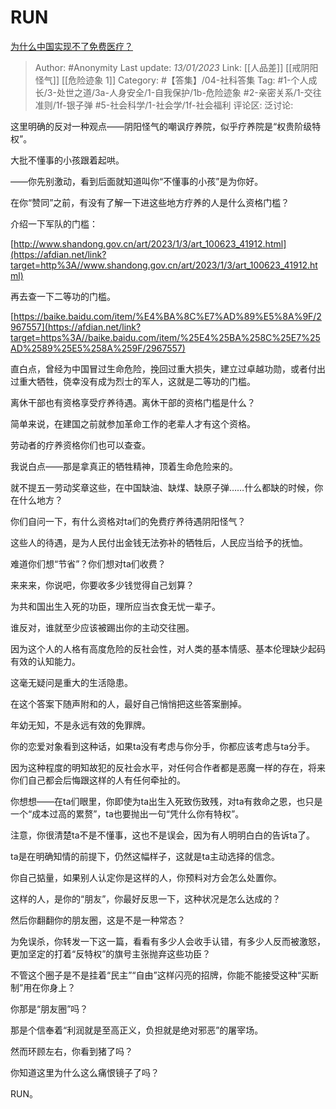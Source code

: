 # RUN
[为什么中国实现不了免费医疗？](https://afdian.net/p/83bf090e92d311eda48f5254001e7c00)

> Author: #Anonymity
> Last update: *13/01/2023*
> Link: [[人品差]] [[戒阴阳怪气]] [[危险迹象 1]]
> Category: #【答集】/04-社科答集
> Tag:   #1-个人成长/3-处世之道/3a-人身安全/1-自我保护/1b-危险迹象 #2-亲密关系/1-交往准则/1f-银子弹 #5-社会科学/1-社会学/1f-社会福利
> 评论区:
> 泛讨论:

这里明确的反对一种观点——阴阳怪气的嘲讽疗养院，似乎疗养院是“权贵阶级特权”。

大批不懂事的小孩跟着起哄。

——你先别激动，看到后面就知道叫你“不懂事的小孩”是为你好。

在你“赞同”之前，有没有了解一下进这些地方疗养的人是什么资格门槛？

介绍一下军队的门槛：

[http://www.shandong.gov.cn/art/2023/1/3/art_100623_41912.html](https://afdian.net/link?target=http%3A//www.shandong.gov.cn/art/2023/1/3/art_100623_41912.html)

再去查一下二等功的门槛。

[https://baike.baidu.com/item/%E4%BA%8C%E7%AD%89%E5%8A%9F/2967557](https://afdian.net/link?target=https%3A//baike.baidu.com/item/%25E4%25BA%258C%25E7%25AD%2589%25E5%258A%259F/2967557)

直白点，曾经为中国冒过生命危险，挽回过重大损失，建立过卓越功勋，或者付出过重大牺牲，侥幸没有成为烈士的军人，这就是二等功的门槛。

离休干部也有资格享受疗养待遇。离休干部的资格门槛是什么？

简单来说，在建国之前就参加革命工作的老辈人才有这个资格。

劳动者的疗养资格你们也可以查查。

我说白点——那是拿真正的牺牲精神，顶着生命危险来的。

就不提五一劳动奖章这些，在中国缺油、缺煤、缺原子弹……什么都缺的时候，你在什么地方？

你们自问一下，有什么资格对ta们的免费疗养待遇阴阳怪气？

这些人的待遇，是为人民付出金钱无法弥补的牺牲后，人民应当给予的抚恤。

难道你们想“节省”？你们想对ta们收费？

来来来，你说吧，你要收多少钱觉得自己划算？

为共和国出生入死的功臣，理所应当衣食无忧一辈子。

谁反对，谁就至少应该被踢出你的主动交往圈。

因为这个人的人格有高度危险的反社会性，对人类的基本情感、基本伦理缺少起码有效的认知能力。

这毫无疑问是重大的生活隐患。

在这个答案下随声附和的人，最好自己悄悄把这些答案删掉。

年幼无知，不是永远有效的免罪牌。

你的恋爱对象看到这种话，如果ta没有考虑与你分手，你都应该考虑与ta分手。

因为这种程度的明知故犯的反社会水平，对任何合作者都是恶魔一样的存在，将来你们自己都会后悔跟这样的人有任何牵扯的。

你想想——在ta们眼里，你即使为ta出生入死致伤致残，对ta有救命之恩，也只是一个“成本过高的累赘”，ta也要抛出一句“凭什么你有特权”。

注意，你很清楚ta不是不懂事，这也不是误会，因为有人明明白白的告诉ta了。

ta是在明确知情的前提下，仍然这幅样子，这就是ta主动选择的信念。

你自己掂量，如果别人认定你是这样的人，你预料对方会怎么处置你。

这样的人，是你的“朋友”，你最好反思一下，这种状况是怎么达成的？

然后你翻翻你的朋友圈，这是不是一种常态？

为免误杀，你转发一下这一篇，看看有多少人会收手认错，有多少人反而被激怒，更加坚定的打着“反特权”的旗号主张抛弃这些功臣？

不管这个圈子是不是挂着“民主”“自由”这样闪亮的招牌，你能不能接受这种“买断制”用在你身上？

你那是“朋友圈”吗？

那是个信奉着“利润就是至高正义，负担就是绝对邪恶”的屠宰场。

然而环顾左右，你看到猪了吗？

你知道这里为什么这么痛恨镜子了吗？

RUN。
